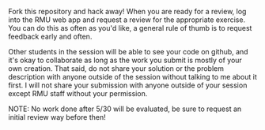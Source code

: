 Fork this repository and hack away! When you are ready for a review, log into
the RMU web app and request a review for the appropriate exercise. You can
do this as often as you'd like, a general rule of thumb is to request feedback
early and often.

Other students in the session will be able to see your code on github, and it's
okay to collaborate as long as the work you submit is mostly of your own
creation. That said, do not share your solution or the problem description
with anyone outside of the session without talking to me about it first. I
will not share your submission with anyone outside of your session except
RMU staff without your permission.

NOTE: No work done after 5/30 will be evaluated, be sure to request an initial 
review way before then!
